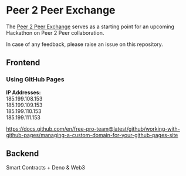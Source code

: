 # Peer 2 Peer Exchange

The [Peer 2 Peer Exchange](https://peer2peer.exchange) serves as a starting point for an upcoming Hackathon on Peer 2 Peer collaboration.

In case of any feedback, please raise an issue on this repository.

## Frontend
### Using GitHub Pages
**IP Addresses:**  
185.199.108.153  
185.199.109.153  
185.199.110.153  
185.199.111.153  

https://docs.github.com/en/free-pro-team@latest/github/working-with-github-pages/managing-a-custom-domain-for-your-github-pages-site


## Backend
Smart Contracts + Deno & Web3  
